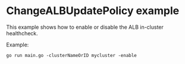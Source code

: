 # ChangeALBUpdatePolicy example

This example shows how to enable or disable the ALB in-cluster healthcheck.

Example: 

```
go run main.go -clusterNameOrID mycluster -enable
```